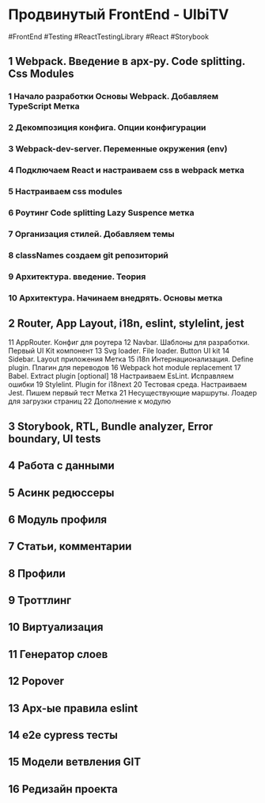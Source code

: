 # Продвинутый FrontEnd - UlbiTV
#FrontEnd #Testing #ReactTestingLibrary #React #Storybook


## 1 Webpack. Введение в арх-ру. Code splitting. Css Modules



### 1 Начало разработки Основы Webpack. Добавляем TypeScript Метка


### 2 Декомпозиция конфига. Опции конфигурации


### 3 Webpack-dev-server. Переменные окружения (env)


### 4 Подключаем React и настраиваем css в webpack метка


### 5 Настраиваем css modules


### 6 Роутинг Code splitting Lazy Suspence метка


### 7 Организация стилей. Добавляем темы


### 8 classNames создаем git репозиторий


### 9 Архитектура. введение. Теория


### 10 Архитектура. Начинаем внедрять. Основы метка


## 2 Router, App Layout, i18n, eslint, stylelint, jest

11 AppRouter. Конфиг для роутера
12 Navbar. Шаблоны для разработки. Первый UI Kit компонент
13 Svg loader. File loader. Button UI kit
14 Sidebar. Layout приложения Метка
15 i18n Интернационализация. Define plugin. Плагин для переводов
16 Webpack hot module replacement
17 Babel. Extract plugin [optional]
18 Настраиваем EsLint. Исправляем ошибки
19 Stylelint. Plugin for i18next
20 Тестовая среда. Настраиваем Jest. Пишем первый тест Метка
21 Несуществующие маршруты. Лоадер для загрузки страниц
22 Дополнение к модулю


## 3 Storybook, RTL, Bundle analyzer, Error boundary, UI tests


## 4 Работа с данными





## 5 Асинк редюссеры





## 6 Модуль профиля





## 7 Статьи, комментарии





## 8 Профили





## 9 Троттлинг





## 10 Виртуализация





## 11 Генератор слоев





## 12 Popover





## 13 Арх-ые правила eslint





## 14 e2e cypress тесты





## 15 Модели ветвления GIT





## 16 Редизайн проекта






